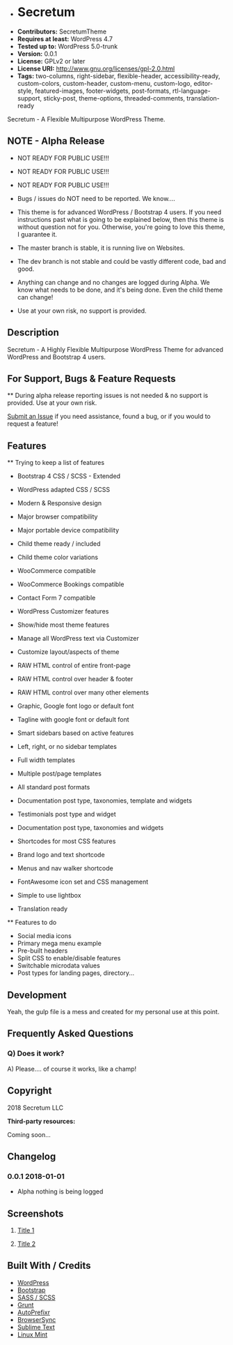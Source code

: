 * # Secretum
* **Contributors:** SecretumTheme
* **Requires at least:** WordPress 4.7
* **Tested up to:** WordPress 5.0-trunk
* **Version:** 0.0.1
* **License:** GPLv2 or later
* **License URI:** http://www.gnu.org/licenses/gpl-2.0.html
* **Tags:** two-columns, right-sidebar, flexible-header, accessibility-ready, custom-colors, custom-header, custom-menu, custom-logo, editor-style, featured-images, footer-widgets, post-formats, rtl-language-support, sticky-post, theme-options, threaded-comments, translation-ready


Secretum - A Flexible Multipurpose WordPress Theme.


## NOTE - Alpha Release

* NOT READY FOR PUBLIC USE!!!
* NOT READY FOR PUBLIC USE!!!
* NOT READY FOR PUBLIC USE!!!

* Bugs / issues do NOT need to be reported. We know....
* This theme is for advanced WordPress / Bootstrap 4 users. If you need instructions past what is going to be explained below, then this theme is without question not for you. Otherwise, you're going to love this theme, I guarantee it.
* The master branch is stable, it is running live on Websites.
* The dev branch is not stable and could be vastly different code, bad and good.
* Anything can change and no changes are logged during Alpha. We know what needs to be done, and it's being done. Even the child theme can change!
* Use at your own risk, no support is provided.


## Description

Secretum - A Highly Flexible Multipurpose WordPress Theme for advanced WordPress and Bootstrap 4 users.


## For Support, Bugs & Feature Requests

** During alpha release reporting issues is not needed & no support is provided. Use at your own risk.

[Submit an Issue](https://github.com/SecretumTheme/secretum/issues) if you need assistance, found a bug, or if you would to request a feature!


## Features

** Trying to keep a list of features

* Bootstrap 4 CSS / SCSS - Extended
* WordPress adapted CSS / SCSS
* Modern & Responsive design
* Major browser compatibility
* Major portable device compatibility

* Child theme ready / included
* Child theme color variations

* WooCommerce compatible
* WooCommerce Bookings compatible
* Contact Form 7 compatible

* WordPress Customizer features
* Show/hide most theme features
* Manage all WordPress text via Customizer
* Customize layout/aspects of theme
* RAW HTML control of entire front-page
* RAW HTML control over header & footer
* RAW HTML control over many other elements
* Graphic, Google font logo or default font
* Tagline with google font or default font

* Smart sidebars based on active features
* Left, right, or no sidebar templates
* Full width templates
* Multiple post/page templates
* All standard post formats

* Documentation post type, taxonomies, template and widgets
* Testimonials post type and widget
* Documentation post type, taxonomies and widgets

* Shortcodes for most CSS features
* Brand logo and text shortcode
* Menus and nav walker shortcode

* FontAwesome icon set and CSS management
* Simple to use lightbox
* Translation ready


** Features to do

* Social media icons
* Primary mega menu example
* Pre-built headers
* Split CSS to enable/disable features
* Switchable microdata values
* Post types for landing pages, directory...


## Development

Yeah, the gulp file is a mess and created for my personal use at this point.


## Frequently Asked Questions

### Q) Does it work?

A) Please.... of course it works, like a champ!


## Copyright

2018 Secretum LLC

**Third-party resources:**

Coming soon...


## Changelog

### 0.0.1 2018-01-01
* Alpha nothing is being logged


## Screenshots

1. [Title 1](https://#)

2. [Title 2](https://#)


## Built With / Credits

* [WordPress](https://www.wordpress.org/)
* [Bootstrap](https://getbootstrap.com/)
* [SASS / SCSS](http://sass-lang.com/)
* [Grunt](http://gruntjs.com/)
* [AutoPrefixr](https://github.com/ai/autoprefixer)
* [BrowserSync](https://github.com/shakyShane/browser-sync)
* [Sublime Text](https://www.sublimetext.com/)
* [Linux Mint](https://linuxmint.com/)
